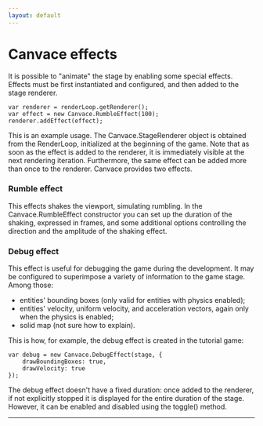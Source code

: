 ```yaml
---
layout: default
---
```


# Canvace effects
It is possible to "animate" the stage by enabling some special effects. Effects must be first instantiated and configured, and then added to the stage renderer.

    var renderer = renderLoop.getRenderer();
    var effect = new Canvace.RumbleEffect(100);
    renderer.addEffect(effect);
    
This is an example usage. The Canvace.StageRenderer object is obtained from the RenderLoop, initialized at the beginning of the game. Note that as soon as the effect is
added to the renderer, it is immediately visible at the next rendering iteration. Furthermore, the same effect can be added more than once to the renderer.
Canvace provides two effects.

### Rumble effect
This effects shakes the viewport, simulating rumbling. In the Canvace.RumbleEffect constructor you can set up the duration of the shaking, expressed in frames, and some
additional options controlling the direction and the amplitude of the shaking effect.

### Debug effect
This effect is useful for debugging the game during the development. It may be configured to superimpose a variety of information to the game stage. Among those:
- entities' bounding boxes (only valid for entities with physics enabled);
- entities' velocity, uniform velocity, and acceleration vectors, again only when the physics is enabled;
- solid map (not sure how to explain).

This is how, for example, the debug effect is created in the tutorial game:

    var debug = new Canvace.DebugEffect(stage, {
        drawBoundingBoxes: true,
        drawVelocity: true
    });

The debug effect doesn't have a fixed duration: once added to the renderer, if not explicitly stopped it is displayed for the entire duration of the stage.
However, it can be enabled and disabled using the toggle() method.

----------------------------